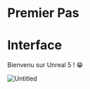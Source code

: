 # Premier Pas

# Interface

Bienvenu sur Unreal 5 ! 😁

![Untitled](Premier%20Pas%20c35c9092e8654bf3b517b41e177a3b57/Untitled.png)

